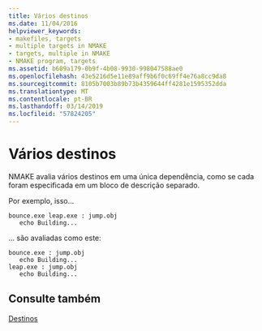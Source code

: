 ```yaml
---
title: Vários destinos
ms.date: 11/04/2016
helpviewer_keywords:
- makefiles, targets
- multiple targets in NMAKE
- targets, multiple in NMAKE
- NMAKE program, targets
ms.assetid: b609a179-0b9f-4b08-9930-998047588ae0
ms.openlocfilehash: 43e5216d5e11e89aff9b6f0c69ff4e76a8cc9da8
ms.sourcegitcommit: 8105b7003b89b73b4359644ff4281e1595352dda
ms.translationtype: MT
ms.contentlocale: pt-BR
ms.lasthandoff: 03/14/2019
ms.locfileid: "57824205"
---
```

# <a name="multiple-targets"></a>Vários destinos

NMAKE avalia vários destinos em uma única dependência, como se cada foram especificada em um bloco de descrição separado.

Por exemplo, isso...

```Output
bounce.exe leap.exe : jump.obj
   echo Building...
```

... são avaliadas como este:

```Output
bounce.exe : jump.obj
   echo Building...
leap.exe : jump.obj
   echo Building...
```

## <a name="see-also"></a>Consulte também

[Destinos](targets.md)
